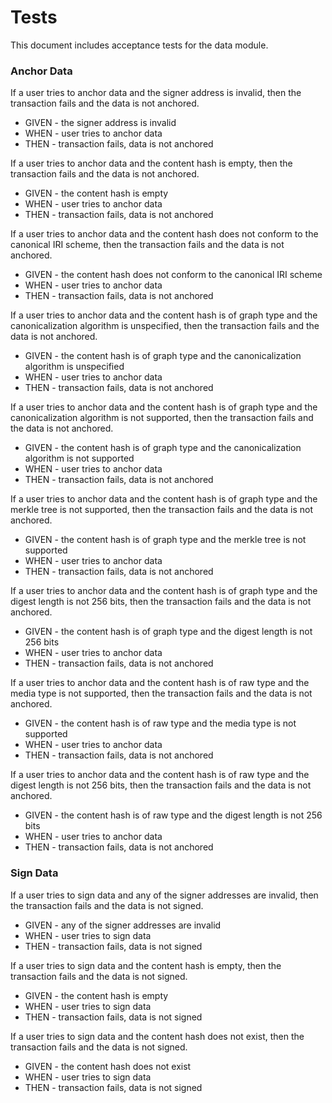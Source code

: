 # Tests

This document includes acceptance tests for the data module.

### Anchor Data

If a user tries to anchor data and the signer address is invalid, then the transaction fails and the data is not anchored.

- GIVEN - the signer address is invalid
- WHEN - user tries to anchor data
- THEN - transaction fails, data is not anchored

If a user tries to anchor data and the content hash is empty, then the transaction fails and the data is not anchored.

- GIVEN - the content hash is empty
- WHEN - user tries to anchor data
- THEN - transaction fails, data is not anchored

If a user tries to anchor data and the content hash does not conform to the canonical IRI scheme, then the transaction fails and the data is not anchored.

- GIVEN - the content hash does not conform to the canonical IRI scheme
- WHEN - user tries to anchor data
- THEN - transaction fails, data is not anchored

If a user tries to anchor data and the content hash is of graph type and the canonicalization algorithm is unspecified, then the transaction fails and the data is not anchored.

- GIVEN - the content hash is of graph type and the canonicalization algorithm is unspecified
- WHEN - user tries to anchor data
- THEN - transaction fails, data is not anchored

If a user tries to anchor data and the content hash is of graph type and the canonicalization algorithm is not supported, then the transaction fails and the data is not anchored.

- GIVEN - the content hash is of graph type and the canonicalization algorithm is not supported
- WHEN - user tries to anchor data
- THEN - transaction fails, data is not anchored

If a user tries to anchor data and the content hash is of graph type and the merkle tree is not supported, then the transaction fails and the data is not anchored.

- GIVEN - the content hash is of graph type and the merkle tree is not supported
- WHEN - user tries to anchor data
- THEN - transaction fails, data is not anchored

If a user tries to anchor data and the content hash is of graph type and the digest length is not 256 bits, then the transaction fails and the data is not anchored.

- GIVEN - the content hash is of graph type and the digest length is not 256 bits
- WHEN - user tries to anchor data
- THEN - transaction fails, data is not anchored

If a user tries to anchor data and the content hash is of raw type and the media type is not supported, then the transaction fails and the data is not anchored.

- GIVEN - the content hash is of raw type and the media type is not supported
- WHEN - user tries to anchor data
- THEN - transaction fails, data is not anchored

If a user tries to anchor data and the content hash is of raw type and the digest length is not 256 bits, then the transaction fails and the data is not anchored.

- GIVEN - the content hash is of raw type and the digest length is not 256 bits
- WHEN - user tries to anchor data
- THEN - transaction fails, data is not anchored

### Sign Data

If a user tries to sign data and any of the signer addresses are invalid, then the transaction fails and the data is not signed.

- GIVEN - any of the signer addresses are invalid
- WHEN - user tries to sign data
- THEN - transaction fails, data is not signed

If a user tries to sign data and the content hash is empty, then the transaction fails and the data is not signed.

- GIVEN - the content hash is empty
- WHEN - user tries to sign data
- THEN - transaction fails, data is not signed

If a user tries to sign data and the content hash does not exist, then the transaction fails and the data is not signed.

- GIVEN - the content hash does not exist
- WHEN - user tries to sign data
- THEN - transaction fails, data is not signed
